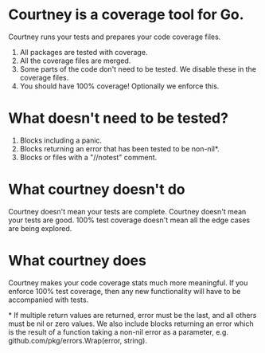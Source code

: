 # Courtney is a coverage tool for Go.
Courtney runs your tests and prepares your code coverage files.

1) All packages are tested with coverage.    
2) All the coverage files are merged.  
3) Some parts of the code don't need to be tested. We disable these in the coverage files.  
4) You should have 100% coverage! Optionally we enforce this.     

# What doesn't need to be tested?
1) Blocks including a panic.  
2) Blocks returning an error that has been tested to be non-nil*.
3) Blocks or files with a "//notest" comment.  

# What courtney doesn't do
Courtney doesn't mean your tests are complete. Courtney doesn't mean your tests 
are good. 100% test coverage doesn't mean all the edge cases are being explored.

# What courtney does
Courtney makes your code coverage stats much more meaningful. If you enforce 
100% test coverage, then any new functionality will have to be accompanied with 
tests.

\* If multiple return values are returned, error must be the last, and all 
  others must be nil or zero values. We also include blocks returning an error 
  which is the result of a function taking a non-nil error as a parameter, e.g.
  github.com/pkg/errors.Wrap(error, string).
